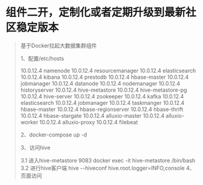 # 组件二开，定制化或者定期升级到最新社区稳定版本

> 基于Docker拉起大数据集群组件
>
> 1、配置/etc/hosts
>
> 10.0.12.4 namenode
> 10.0.12.4 resourcemanager
> 10.0.12.4 elasticsearch
> 10.0.12.4 kibana
> 10.0.12.4 prestodb
> 10.0.12.4 hbase-master
> 10.0.12.4 jobmanager
> 10.0.12.4 datanode
> 10.0.12.4 nodemanager
> 10.0.12.4 historyserver
> 10.0.12.4 hive-metastore
> 10.0.12.4 hive-metastore-pg
> 10.0.12.4 hive-server
> 10.0.12.4 zookeeper
> 10.0.12.4 kafka
> 10.0.12.4 elasticsearch
> 10.0.12.4 jobmanager
> 10.0.12.4 taskmanger
> 10.0.12.4 hbase-master
> 10.0.12.4 hbase-regionserver
> 10.0.12.4 hbase-thrift
> 10.0.12.4 hbase-stargate
> 10.0.12.4 alluxio-master
> 10.0.12.4 alluxio-worker
> 10.0.12.4 alluxio-proxy
> 10.0.12.4 filebeat
>
> 2、docker-compose up -d
>
> 3、访问hive
>
> 3.1 进入hive-metastore 9083
> docker exec -it hive-metastore /bin/bash
> 3.2 进行hive客户端
> hive --hiveconf hive.root.logger=INFO,console
> 4、页面访问